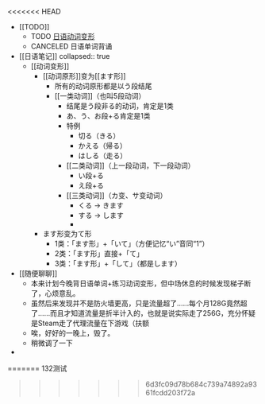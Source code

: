 <<<<<<< HEAD
- [[TODO]]
	- TODO [日语动词变形](https://www.nihonmura.net/sc/verbs/)
	- CANCELED 日语单词背诵
- [[日语笔记]]
  collapsed:: true
	- [[动词变形]]
		- [[动词原形]]变为[[ます形]]
			- 所有的动词原形都是以う段结尾
			- [[一类动词]]（也叫5段动词）
				- 结尾是う段非る的动词，肯定是1类
				- あ、う、お段+る肯定是1类
				- 特例
					- 切る（きる）
					- かえる（帰る）
					- はしる（走る）
				- [[二类动词]]（上一段动词，下一段动词）
					- い段+る
					- え段+る
				- [[三类动词]]（カ变、サ变动词）
					- くる → きます
					- する → します
					-
		- ます形变为て形
			- 1类：「ます形」+「いて」（方便记忆“い”音同“1”）
			- 2类：「ます形」直接+「て」
			- 3类：「ます形」+「して」（都是します）
- [[随便聊聊]]
	- 本来计划今晚背日语单词+练习动词变形，但中场休息的时候发现梯子断了，心烦意乱。
	- 虽然后来发现并不是防火墙更高，只是流量超了……每个月128G竟然超了……而且才知道流量是折半计入的，也就是说实际走了256G，充分怀疑是Steam走了代理流量在下游戏（扶额
	- 唉，好好的一晚上，毁了。
	- 稍微调了一下
-
=======
132测试
>>>>>>> 6d3fc09d78b684c739a74892a9361fcdd203f72a
